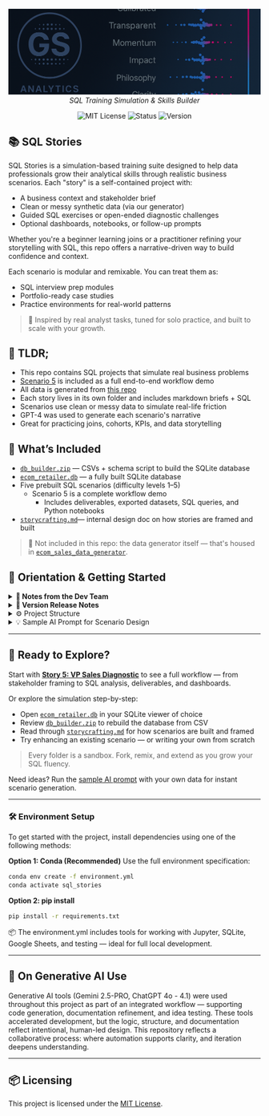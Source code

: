 <p align="center">
  <img src="repo_files/dark_logo_banner.png" width="1000"/>
  <br>
  <em>SQL Training Simulation & Skills Builder</em>
</p>

<p align="center">
  <img alt="MIT License" src="https://img.shields.io/badge/license-MIT-blue">
  <img alt="Status" src="https://img.shields.io/badge/status-alpha-lightgrey">
  <img alt="Version" src="https://img.shields.io/badge/version-v0.1.0-blueviolet">
</p>

## 📚 SQL Stories

SQL Stories is a simulation-based training suite designed to help data professionals grow their analytical skills through realistic business scenarios. Each "story" is a self-contained project with:

- A business context and stakeholder brief
- Clean or messy synthetic data (via our generator)
- Guided SQL exercises or open-ended diagnostic challenges
- Optional dashboards, notebooks, or follow-up prompts

Whether you're a beginner learning joins or a practitioner refining your storytelling with SQL, this repo offers a narrative-driven way to build confidence and context.

Each scenario is modular and remixable. You can treat them as:
- SQL interview prep modules
- Portfolio-ready case studies
- Practice environments for real-world patterns

> 🧠 Inspired by real analyst tasks, tuned for solo practice, and built to scale with your growth.

## 🧩 TLDR;

- This repo contains SQL projects that simulate real business problems
- [Scenario 5](story_05_vp_request) is included as a full end-to-end workflow demo
- All data is generated from [this repo](https://github.com/G-Schumacher44/ecom_sales_data_generator)
- Each story lives in its own folder and includes markdown briefs + SQL
- Scenarios use clean or messy data to simulate real-life friction
- GPT-4 was used to generate each scenario's narrative
- Great for practicing joins, cohorts, KPIs, and data storytelling

## 📐 What’s Included

- [`db_builder.zip`](ecom_data_gen_output/db_builder.zip) — CSVs + schema script to build the SQLite database  
- [`ecom_retailer.db`](ecom_retailer.db) — a fully built SQLite database  
- Five prebuilt SQL scenarios (difficulty levels 1–5)  
  - Scenario 5 is a complete workflow demo  
    - Includes deliverables, exported datasets, SQL queries, and Python notebooks  
- [`storycrafting.md`](storycrafting.md)— internal design doc on how stories are framed and built

> 🚫 Not included in this repo: the data generator itself — that's housed in [`ecom_sales_data_generator`](https://github.com/G-Schumacher44/ecom_sales_data_generator).


## 🧭 Orientation & Getting Started

<details>
<summary><strong>🧠 Notes from the Dev Team</strong></summary>
<br>

**Task and Purpose**

This project was born out of a need to go beyond surface-level SQL practice. It started as a personal challenge — to create a learning environment that mimicked real work: ambiguous prompts, messy data, and evolving business logic. The online resources available felt too clean, too isolated, or too abstract.

That quest led to building a custom data generator (now maintained in the [`ecom_sales_data_generator`](https://github.com/G-Schumacher44/ecom_sales_data_generator) repo) and structuring a storytelling system that could scale.

Along the way, it became clear that this system — combining simulated data, scenario design, and AI tooling — could benefit others too. 

</details>

<details>
<summary><strong>🫆 Version Release Notes</strong></summary>

**v0.1.0 — Alpha Launch**
- Includes fully built database and `db_builder.zip`
- Five scenarios with ascending complexity (CR 1–5)
- Scenario 5 demo includes full workflow: deliverables, notebooks, exports
- AI-assisted design used for scenario crafting, QA, and documentation
- Includes full storycrafting methodology doc

**Planned for v0.2.0**
- More SQL stories (CR 6 and beyond)
- Richer simulation data: enhanced return logic, behavior, and join depth
- Cohort-specific mess settings (per table)
- Optional notebook integrations and user prompts
- Scenario templating support and QA checklists

> Targeting alignment with `ecom_sales_data_generator` enhancements to support layered realism

</details>

<details>
<summary>⚙️ Project Structure</summary>

```
sql_stories/
├── ecom_data_gen_output/
│   └── db_builder.zip                  # Zipped data + schema loader (CSVs + SQL)
│
├── repo_files/
│   └── dark_logo_banner.png           # Project header image or branding
│
├── story_01_inventory_accuracy/
│   └── sceanrio_01_inventory_accuracy.md
│
├── story_02_customer_retention_snapshot/
│   └── scenari_02_retention_snapshot.md
│
├── story_03_product_profitability_review/
│   └── scenario_03_product_profit_review.md
│
├── story_04_operational_impact_analysis/
│   └── scenario_04_ops_impact_analysis.md
│
├── story_05_vp_request/
│   ├── output_data/                   # Exports or derived data
│   ├── python_scripts/                # Jupyter or .py files used in the demo
│   ├── reports/                       # Final deliverables (PDFs, slides, etc.)
│   ├── sql_sessions/                  # SQL queries and sessions
│   └── scenario_05_vp_request.md      # Business framing for the scenario
│
├── .gitignore                         # Standard ignore rules
├── ecom_retailer.db                   # Pre-built SQLite database
├── environment.yml                    # Conda or pip environment spec
├── README.md                          # Main project introduction
├── requirements.txt                   # Python dependency list
└── storycrafting.md                   # Internal design + methodology doc
```

</details>

<details>

<summary>💡 Sample AI Prompt for Scenario Design</summary>

Use this data generator alongside AI to create realistic business analysis scenarios. For the best results, upload your generated database to enable context-aware assistance.

```text
I have a synthetic e-commerce dataset with tables for orders, returns, customers, and products. 
Please help me design a business scenario that reflects a real-world problem an analyst might face.

Include a short background, 2–3 guiding business questions, and examples of SQL queries that could help answer them.
```

</details>

___

## 🔗 Ready to Explore?

Start with **[Story 5: VP Sales Diagnostic](story_05_vp_request)** to see a full workflow — from stakeholder framing to SQL analysis, deliverables, and dashboards.

Or explore the simulation step-by-step:
- Open [`ecom_retailer.db`](ecom_retailer.db) in your SQLite viewer of choice
- Review [`db_builder.zip`](ecom_data_gen_output/db_builder.zip) to rebuild the database from CSV
- Read through [`storycrafting.md`](storycrafting.md) for how scenarios are built and framed
- Try enhancing an existing scenario — or writing your own from scratch

> Every folder is a sandbox. Fork, remix, and extend as you grow your SQL fluency.

Need ideas? Run the [sample AI prompt](sample_ai_prompt.md) with your own data for instant scenario generation.

___

### 🛠 Environment Setup

To get started with the project, install dependencies using one of the following methods:

**Option 1: Conda (Recommended)**
Use the full environment specification:

```bash
conda env create -f environment.yml
conda activate sql_stories
```
**Option 2: pip install**

```bash
pip install -r requirements.txt
```

📦 The environment.yml includes tools for working with Jupyter, SQLite, Google Sheets, and testing — ideal for full local development.
___

## 🤝 On Generative AI Use

Generative AI tools (Gemini 2.5-PRO, ChatGPT 4o - 4.1) were used throughout this project as part of an integrated workflow — supporting code generation, documentation refinement, and idea testing. These tools accelerated development, but the logic, structure, and documentation reflect intentional, human-led design. This repository reflects a collaborative process: where automation supports clarity, and iteration deepens understanding.

---

## 📦 Licensing

This project is licensed under the [MIT License](LICENSE).</file>
